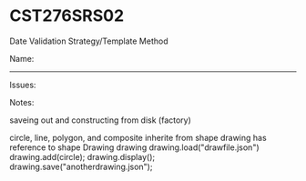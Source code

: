 # CST276SRS02  

Date Validation Strategy/Template Method  

Name: <Not your Pokemon Class ID>  

---
Issues:  


Notes:  


saveing out and constructing from disk (factory)

circle, line, polygon, and composite inherite from shape
drawing has reference to shape
Drawing drawing
drawing.load("drawfile.json")
drawing.add(circle);
drawing.display();
drawing.save("anotherdrawing.json");
###

